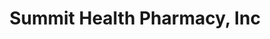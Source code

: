 ---
title: "Summit Health Pharmacy, Inc"
url: /brookhaven/summit-health-pharmacy-inc/
shop: chemist
---